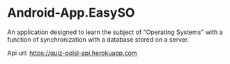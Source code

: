 # Android-App.EasySO
An application designed to learn the subject of "Operating Systems" with a function of synchronization with a database stored on a server.


Api url: https://quiz-polsl-api.herokuapp.com
